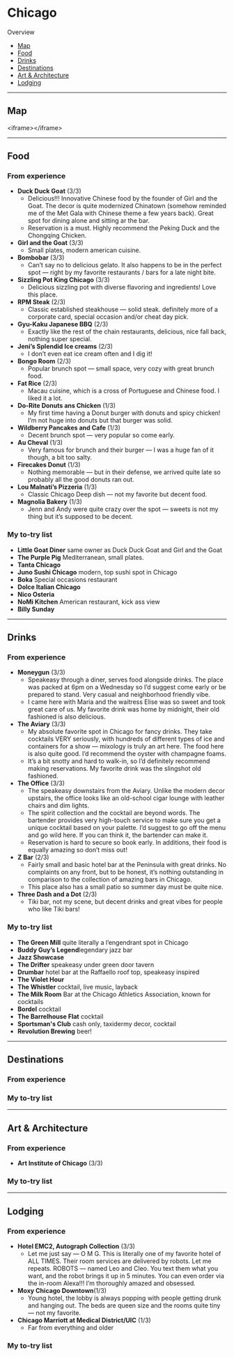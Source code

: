 # Chicago

Overview

- [Map](#map)
- [Food](#food)
- [Drinks](#drinks)
- [Destinations](#destinations)
- [Art & Architecture](#art--architecture)
- [Lodging](#lodging)

---- 

## Map

\<iframe\>\</iframe\>

---- 

## Food

### From experience
- **Duck Duck Goat** (3/3)
	- Delicious!!! Innovative Chinese food by the founder of Girl and the Goat. The decor is quite modernized Chinatown (somehow reminded me of the Met Gala with Chinese theme a few years back). Great spot for dining alone and sitting ar the bar.
	- Reservation is a must. Highly recommend the Peking Duck and the Chongqing Chicken.
- **Girl and the Goat** (3/3)
	- Small plates, modern american cuisine. 
- **Bombobar** (3/3)
	- Can’t say no to delicious gelato. It also happens to be in the perfect spot — right by my favorite restaurants / bars for a late night bite. 
- **Sizzling Pot King Chicago** (3/3)
	- Delicious sizzling pot with diverse flavoring and ingredients! Love this place. 
- **RPM Steak** (2/3)
	- Classic established steakhouse — solid steak. definitely more of a corporate card, special occasion and/or cheat day pick. 
- **Gyu-Kaku Japanese BBQ** (2/3)
	- Exactly like the rest of the chain restaurants, delicious, nice fall back, nothing super special. 
- **Jeni’s Splendid Ice creams** (2/3) 
	- I don’t even eat ice cream often and I dig it! 
- **Bongo Room** (2/3)
	- Popular brunch spot — small space, very cozy with great brunch food. 
- **Fat Rice** (2/3)
	- Macau cuisine, which is a cross of Portuguese and Chinese food. I liked it a lot. 
- **Do-Rite Donuts ans Chicken** (1/3)
	- My first time having a Donut burger with donuts and spicy chicken! I’m not huge into donuts but that burger was solid. 
- **Wildberry Pancakes and Cafe** (1/3) 
	- Decent brunch spot — very popular so come early. 
- **Au Cheval** (1/3)
	- Very famous for brunch and their burger — I was a huge fan of it though, a bit too salty. 
- **Firecakes Donut** (1/3) 
	- Nothing memorable — but in their defense, we arrived quite late so probably all the good donuts ran out. 
- **Lou Malnati’s Pizzeria** (1/3)
	- Classic Chicago Deep dish — not my favorite but decent food. 
- **Magnolia Bakery** (1/3)
	- Jenn and Andy were quite crazy over the spot — sweets is not my thing but it’s supposed to be decent. 

### My to-try list
- **Little Goat Diner** same owner as Duck Duck Goat and Girl and the Goat
- **The Purple Pig** Mediterranean, small plates.  
- **Tanta Chicago**
- **Juno Sushi Chicago** modern, top sushi spot in Chicago
- **Boka** Special occasions restaurant
- **Dolce Italian Chicago**
- **Nico Osteria**
- **NoMi Kitchen** American restaurant, kick ass view
- **Billy Sunday**
---- 

## Drinks

### From experience
- **Moneygun** (3/3)
	- Speakeasy through a diner, serves food alongside drinks. The place was packed at 6pm on a Wednesday so I’d suggest come early or be prepared to stand. Very casual and neighborhood friendly vibe.
	- I came here with Maria and the waitress Elise was so sweet and took great care of us. My favorite drink was home by midnight, their old fashioned is also delicious. 
- **The Aviary** (3/3)
	- My absolute favorite spot in Chicago for fancy drinks. They take cocktails VERY seriously, with hundreds of different types of ice and containers for a show — mixology is truly an art here. The food here is also quite good. I’d recommend the oyster with champagne foams.
	- It’s a bit snotty and hard to walk-in, so I’d definitely recommend making reservations. My favorite drink was the slingshot old fashioned. 
- **The Office** (3/3)
	- The speakeasy downstairs from the Aviary. Unlike the modern decor upstairs, the office looks like an old-school cigar lounge with leather chairs and dim lights. 
	- The spirit collection and the cocktail are beyond words. The bartender provides very high-touch service to make sure you get a unique cocktail based on your palette. I’d suggest to go off the menu and go wild here. If you can think it, the bartender can make it.
	- Reservation is hard to secure so book early. In additions, their food is equally amazing so don’t miss out! 
- **Z Bar** (2/3)
	- Fairly small and basic hotel bar at the Peninsula with great drinks. No complaints on any front, but to be honest, it’s nothing outstanding in comparison to the collection of amazing bars in Chicago. 
	- This place also has a small patio so summer day must be quite nice. 
- **Three Dash and a Dot** (2/3)
	- Tiki bar, not my scene, but decent drinks and great vibes for people who like Tiki bars! 

### My to-try list
- **The Green Mill** quite literally a l’engendrant spot in Chicago
- **Buddy Guy’s Legend**legendary jazz bar
- **Jazz Showcase**
- **The Drifter** speakeasy under green door tavern
- **Drumbar** hotel bar at the Raffaello roof top, speakeasy inspired
- **The Violet Hour**
- **The Whistler** cocktail, live music, layback 
- **The Milk Room** Bar at the Chicago Athletics Association, known for cocktails
- **Bordel** cocktail
- **The Barrelhouse Flat** cocktail 
- **Sportsman's Club** cash only, taxidermy decor, cocktail
- **Revolution Brewing** beer! 
---- 

## Destinations

### From experience

### My to-try list

---- 

## Art & Architecture

### From experience
- **Art Institute of Chicago** (3/3)

### My to-try list

---- 

## Lodging

### From experience

- **Hotel EMC2, Autograph Collection** (3/3)
	- Let me just say — O M G. This is literally one of my favorite hotel of ALL TIMES. Their room services are delivered by robots. Let me repeats. ROBOTS — named Leo and Cleo. You text them what you want, and the robot brings it up in 5 minutes. You can even order via the in-room Alexa!!! I’m thoroughly amazed and obsessed. 
- **Moxy Chicago Downtown**(1/3)
	- Young hotel, the lobby is always popping with people getting drunk and hanging out. The beds are queen size and the rooms quite tiny — not my favorite. 
- **Chicago Marriott at Medical District/UIC** (1/3)
	- Far from everything and older
	
### My to-try list
